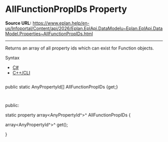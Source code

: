 # AllFunctionPropIDs Property

**Source URL:** https://www.eplan.help/en-us/Infoportal/Content/api/2026/Eplan.EplApi.DataModelu~Eplan.EplApi.DataModel.Properties~AllFunctionPropIDs.html

---

Returns an array of all property ids which can exist for Function objects.

Syntax

- [C#](#i-syntax-CS)
- [C++/CLI](#i-syntax-CPP2005)

```
```
public static AnyPropertyId[] AllFunctionPropIDs {get;}
```
```

```
```
public:

static property array<AnyPropertyId^>^ AllFunctionPropIDs {

   array<AnyPropertyId^>^ get();

}
```
```

